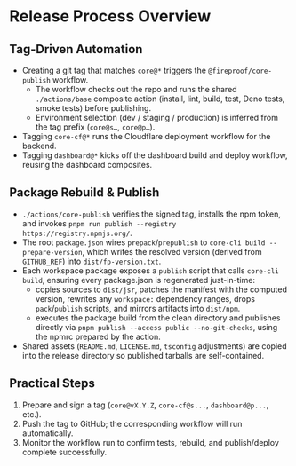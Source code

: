 # Release Process Overview

## Tag-Driven Automation

- Creating a git tag that matches `core@*` triggers the `@fireproof/core-publish` workflow.
  - The workflow checks out the repo and runs the shared `./actions/base` composite action (install, lint, build, test, Deno tests, smoke tests) before publishing.
  - Environment selection (dev / staging / production) is inferred from the tag prefix (`core@s…`, `core@p…`).
- Tagging `core-cf@*` runs the Cloudflare deployment workflow for the backend.
- Tagging `dashboard@*` kicks off the dashboard build and deploy workflow, reusing the dashboard composites.

## Package Rebuild & Publish

- `./actions/core-publish` verifies the signed tag, installs the npm token, and invokes `pnpm run publish --registry https://registry.npmjs.org/`.
- The root `package.json` wires `prepack`/`prepublish` to `core-cli build --prepare-version`, which writes the resolved version (derived from `GITHUB_REF`) into `dist/fp-version.txt`.
- Each workspace package exposes a `publish` script that calls `core-cli build`, ensuring every package.json is regenerated just-in-time:
  - copies sources to `dist/jsr`, patches the manifest with the computed version, rewrites any `workspace:` dependency ranges, drops `pack`/`publish` scripts, and mirrors artifacts into `dist/npm`.
  - executes the package build from the clean directory and publishes directly via `pnpm publish --access public --no-git-checks`, using the npmrc prepared by the action.
- Shared assets (`README.md`, `LICENSE.md`, `tsconfig` adjustments) are copied into the release directory so published tarballs are self-contained.

## Practical Steps

1. Prepare and sign a tag (`core@vX.Y.Z`, `core-cf@s...`, `dashboard@p...`, etc.).
2. Push the tag to GitHub; the corresponding workflow will run automatically.
3. Monitor the workflow run to confirm tests, rebuild, and publish/deploy complete successfully.

